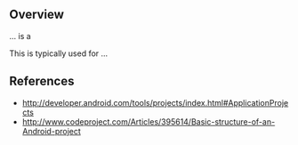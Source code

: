 ## Overview

... is a 

This is typically used for ...

## References

 * <http://developer.android.com/tools/projects/index.html#ApplicationProjects>
 * <http://www.codeproject.com/Articles/395614/Basic-structure-of-an-Android-project>